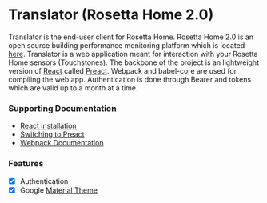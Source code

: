 # Translator (Rosetta Home 2.0)

Translator is the end-user client for Rosetta Home. Rosetta Home 2.0 is an open source building performance monitoring platform which is located <a href="https://github.com/rosetta-home">here</a>. Translator is a web application meant for interaction with your Rosetta Home sensors (Touchstones). The backbone of the project is an lightweight version of <a href="https://facebook.github.io/react/">React</a> called <a href="https://preactjs.com/">Preact</a>. Webpack and babel-core are used for compiling the web app. Authentication is done through Bearer and tokens which are valid up to a month at a time.   

### Supporting Documentation

- <a href="https://facebook.github.io/react/docs/installation.html">React installation</a>
- <a href="https://preactjs.com/guide/switching-to-preact">Switching to Preact</a>
- <a href="https://webpack.github.io/docs/">Webpack Documentation</a>

### Features

- [x] Authentication
- [x] Google <a href="">Material Theme</a>
